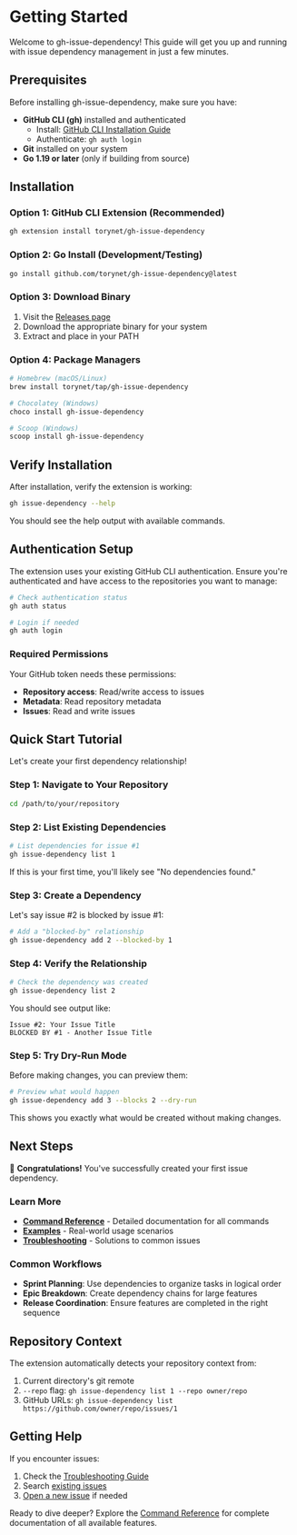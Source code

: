 # Getting Started

Welcome to gh-issue-dependency! This guide will get you up and running with issue dependency management in just a few minutes.

## Prerequisites

Before installing gh-issue-dependency, make sure you have:

- **GitHub CLI (gh)** installed and authenticated
  - Install: [GitHub CLI Installation Guide](https://cli.github.com/manual/installation)
  - Authenticate: `gh auth login`
- **Git** installed on your system
- **Go 1.19 or later** (only if building from source)

## Installation

### Option 1: GitHub CLI Extension (Recommended)

```bash
gh extension install torynet/gh-issue-dependency
```

### Option 2: Go Install (Development/Testing)

```bash
go install github.com/torynet/gh-issue-dependency@latest
```

### Option 3: Download Binary

1. Visit the [Releases page](https://github.com/torynet/gh-issue-dependency/releases)
2. Download the appropriate binary for your system
3. Extract and place in your PATH

### Option 4: Package Managers

```bash
# Homebrew (macOS/Linux)
brew install torynet/tap/gh-issue-dependency

# Chocolatey (Windows)  
choco install gh-issue-dependency

# Scoop (Windows)
scoop install gh-issue-dependency
```

## Verify Installation

After installation, verify the extension is working:

```bash
gh issue-dependency --help
```

You should see the help output with available commands.

## Authentication Setup

The extension uses your existing GitHub CLI authentication. Ensure you're authenticated and have access to the repositories you want to manage:

```bash
# Check authentication status
gh auth status

# Login if needed
gh auth login
```

### Required Permissions

Your GitHub token needs these permissions:
- **Repository access**: Read/write access to issues
- **Metadata**: Read repository metadata
- **Issues**: Read and write issues

## Quick Start Tutorial

Let's create your first dependency relationship!

### Step 1: Navigate to Your Repository

```bash
cd /path/to/your/repository
```

### Step 2: List Existing Dependencies

```bash
# List dependencies for issue #1
gh issue-dependency list 1
```

If this is your first time, you'll likely see "No dependencies found."

### Step 3: Create a Dependency

Let's say issue #2 is blocked by issue #1:

```bash
# Add a "blocked-by" relationship
gh issue-dependency add 2 --blocked-by 1
```

### Step 4: Verify the Relationship

```bash
# Check the dependency was created
gh issue-dependency list 2
```

You should see output like:
```
Issue #2: Your Issue Title
BLOCKED BY #1 - Another Issue Title
```

### Step 5: Try Dry-Run Mode

Before making changes, you can preview them:

```bash
# Preview what would happen
gh issue-dependency add 3 --blocks 2 --dry-run
```

This shows you exactly what would be created without making changes.

## Next Steps

🎉 **Congratulations!** You've successfully created your first issue dependency.

### Learn More

- **[Command Reference](../commands/)** - Detailed documentation for all commands
- **[Examples](../examples/)** - Real-world usage scenarios
- **[Troubleshooting](../troubleshooting/)** - Solutions to common issues

### Common Workflows

- **Sprint Planning**: Use dependencies to organize tasks in logical order
- **Epic Breakdown**: Create dependency chains for large features
- **Release Coordination**: Ensure features are completed in the right sequence

## Repository Context

The extension automatically detects your repository context from:
1. Current directory's git remote
2. `--repo` flag: `gh issue-dependency list 1 --repo owner/repo`
3. GitHub URLs: `gh issue-dependency list https://github.com/owner/repo/issues/1`

## Getting Help

If you encounter issues:
1. Check the [Troubleshooting Guide](../troubleshooting/)
2. Search [existing issues](https://github.com/torynet/gh-issue-dependency/issues)
3. [Open a new issue](https://github.com/torynet/gh-issue-dependency/issues/new) if needed

Ready to dive deeper? Explore the [Command Reference](../commands/) for complete documentation of all available features.